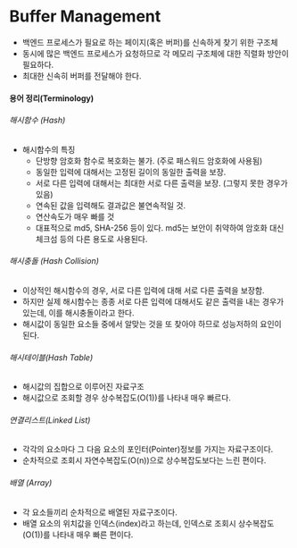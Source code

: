 # Buffer Management
- 백엔드 프로세스가 필요로 하는 페이지(혹은 버퍼)를 신속하게 찾기 위한 구조체
- 동시에 많은 백엔드 프로세스가 요청하므로 각 메모리 구조체에 대한 직렬화 방안이 필요하다.
- 최대한 신속히 버퍼를 전달해야 한다.

#### 용어 정리(Terminology)
###### 해시함수 (Hash)
- 해시함수의 특징
  - 단방향 암호화 함수로 복호화는 불가. (주로 패스워드 암호화에 사용됨)
  - 동일한 입력에 대해서는 고정된 길이의 동일한 출력을 보장.
  - 서로 다른 입력에 대해서는 최대한 서로 다른 출력을 보장. (그렇지 못한 경우가 있음)
  - 연속된 값을 입력해도 결과값은 불연속적일 것.
  - 연산속도가 매우 빠를 것
  - 대표적으로 md5, SHA-256 등이 있다. md5는 보안이 취약하여 암호화 대신 체크섬 등의 다른 용도로 사용된다.

###### 해시충돌 (Hash Collision)
- 이상적인 해시함수의 경우, 서로 다른 입력에 대해 서로 다른 출력을 보장함.
- 하지만 실제 해시함수는 종종 서로 다른 입력에 대해서도 같은 출력을 내는 경우가 있는데, 이를 해시충돌이라고 한다.
- 해시값이 동일한 요소들 중에서 알맞는 것을 또 찾아야 하므로 성능저하의 요인이 된다.

###### 해시테이블(Hash Table)
- 해시값의 집합으로 이루어진 자료구조
- 해시값으로 조회할 경우 상수복잡도(O(1))를 나타내 매우 빠르다.

###### 연결리스트(Linked List)
- 각각의 요소마다 그 다음 요소의 포인터(Pointer)정보를 가지는 자료구조이다.
- 순차적으로 조회시 자연수복잡도(O(n))으로 상수복잡도보다는 느린 편이다.

###### 배열 (Array)
- 각 요소들끼리 순차적으로 배열된 자료구조이다.
- 배열 요소의 위치값을 인덱스(index)라고 하는데, 인덱스로 조회시 상수복잡도(O(1))를 나타내 매우 빠른 편이다.
